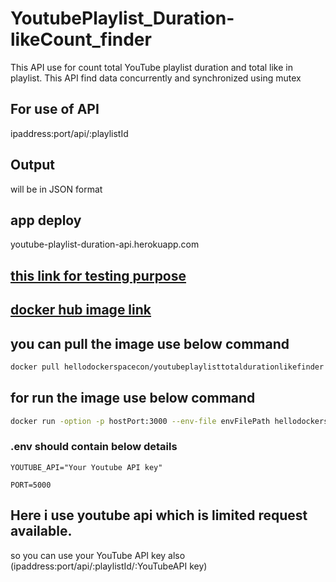 # YoutubePlaylist_Duration-likeCount_finder
This API use for count total YouTube playlist duration and total like in playlist. This API find data concurrently and synchronized using mutex

## For use of API 
ipaddress:port/api/:playlistId
## Output 
will be in JSON format 
## app deploy 
youtube-playlist-duration-api.herokuapp.com
## [this link for testing purpose](https://youtube-playlist-duration-api.herokuapp.com/api/PLLYz8uHU480j37APNXBdPz7YzAi4XlQUF)

## [docker hub image link](https://hub.docker.com/r/hellodockerspacecon/youtubeplaylisttotaldurationlikefinder)

## you can pull the image use below command
```bash
docker pull hellodockerspacecon/youtubeplaylisttotaldurationlikefinder
```
## for run the image use below command

```bash
docker run -option -p hostPort:3000 --env-file envFilePath hellodockerspacecon/youtubeplaylisttotaldurationlikefinder 
```

### .env should contain below  details

```text
YOUTUBE_API="Your Youtube API key"

PORT=5000
```

## Here i use youtube api which is limited request available.
so you can use your YouTube API key also (ipaddress:port/api/:playlistId/:YouTubeAPI key)